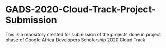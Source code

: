 # GADS-2020-Cloud-Track-Project-Submission
This is a repository created for submission of the projects done in project phase of Google Africa Developers Scholarship 2020 Cloud Track
